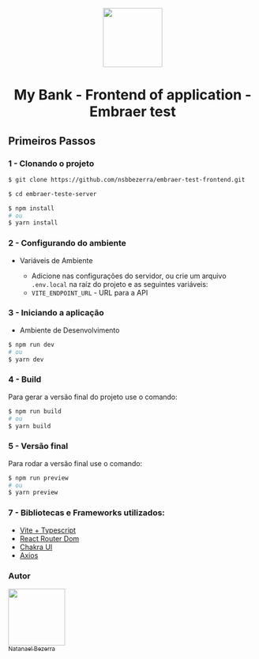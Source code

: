 <p align="center">
   <a href="https://www.nkinfo.com.br/">
        <img src="https://www.nkinfo.com.br/img/logo.svg" height="120">
    </a>
	<h1 align="center">My Bank - Frontend of application - Embraer test</h1>
</p>

## Primeiros Passos

### 1 - Clonando o projeto

```bash
$ git clone https://github.com/nsbbezerra/embraer-test-frontend.git
```

```bash
$ cd embraer-teste-server
```

```bash
$ npm install
# ou
$ yarn install
```

### 2 - Configurando do ambiente

- Variáveis de Ambiente

  - Adicione nas configurações do servidor, ou crie um arquivo `.env.local` na raíz do projeto e as seguintes variáveis:
  - `VITE_ENDPOINT_URL` - URL para a API

### 3 - Iniciando a aplicação

- Ambiente de Desenvolvimento

```bash
$ npm run dev
# ou
$ yarn dev
```

### 4 - Build

Para gerar a versão final do projeto use o comando:

```bash
$ npm run build
# ou
$ yarn build
```

### 5 - Versão final

Para rodar a versão final use o comando:

```bash
$ npm run preview
# ou
$ yarn preview
```

### 7 - Bibliotecas e Frameworks utilizados:

- [Vite + Typescript](https://vitejs.dev/)
- [React Router Dom](https://reactrouter.com/en/main)
- [Chakra UI](https://chakra-ui.com/)
- [Axios](https://axios-http.com/ptbr/docs/intro)

### Autor

[<img src="https://avatars.githubusercontent.com/u/44842023?s=400&u=2a8f0844c691b0d32eb0d243edc8eebf226f5b5f&v=4" width=115><br><sub>Natanael Bezerra</sub>](https://github.com/nsbbezerra)
